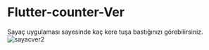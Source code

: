 # Flutter-counter-Ver
Sayaç uygulaması sayesinde kaç kere tuşa bastığınızı görebilirsiniz.
![sayacver2](https://user-images.githubusercontent.com/95139899/231197897-2aa999b1-4482-47a6-9d90-2234bf9034e8.png)
